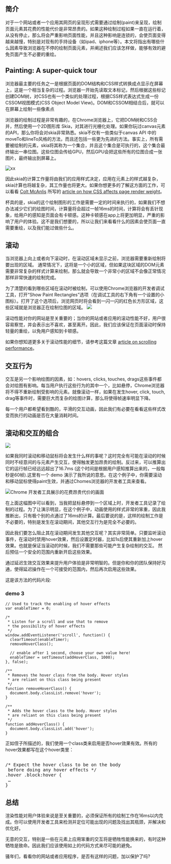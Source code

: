 ## 简介

对于一个网站或者一个应用其网页的呈现形式需要通过绘制(paint)来呈现，绘制页面元素其花费的性能代价是非常昂贵的。如果这种绘制过程如果一直在运行着，从没有停止，那么将会严重影响页面性能，并且这种影响是连锁的，会使页面变得越来越慢，特别是对现有的手持设备（如ipad、iphone等）。本文将指出有哪些什么因素导致浏览器在不停的绘制页面元素，并阐述我们应该怎样做，能够有效的避免页面产生不必要的重绘。

## Painting: A super-quick tour

浏览器最主要的任务之一是根据页面的DOM结构和CSS样式转换成点显示在屏幕上，这是一个相当复杂的过程。浏览器一开始先读取文本标记，然后根据这些标记创建DOM树，对CSS也有一个类似的处理过程，根据CSS样式表达式生成一份CSSOM视图模式(CSS Object Model View)。DOM和CSSOM相结合后，就可以在屏幕上绘制一些像素点

浏览器的绘制过程是非常有趣的，在Chrome浏览器上，它把DOM树和CSS合并，然后使用一个2D图形库 Skia，对其进行光栅化处理。如果你玩过canvas元素的API，那么你将会对skia非常熟悉。skia不仅有一些类似于canvas API 中的moveTo和lineTo风格的方法，而且还包括一些更为先进的方法。事实上，所有需要被绘制的元素，skia将其称为一个集合，并且这个集合是可执行的，这个集合最终输出一串位图。这些位图会传给GPU，然后GPU会把这些所有的位图合成一张图片，最终输出到屏幕上。

![xx](http://gtms04.alicdn.com/tps/i4/T1lDVOFPJXXXayJZvx-900-396.jpeg)

因此skia的计算工作量将由我们的应用样式决定，应用在元素上的样式越复杂，skia计算也将越复杂，其工作量也将更大。如果你想更多的了解这方面的工作，可以看看 [Colt McAnlis](http://www.google.com/+ColtMcAnlis) 所写的 [article on how CSS affects page render weight](http://www.html5rocks.com/en/tutorials/speed/css-paint-times/)。

杯具的是，skia的这个绘制图形的工作是需要一定的时间来执行的，如果我们不想办法减少它们的绘图时间，计算量将会超过一帧16ms的时间，计算将会有丢针现象，给用户的感知是页面会有卡顿感。这种卡顿感在app上将更加明显，严重的影响了用户的体验。这不是我们想要的，所以让我们来看看什么的因素会使页面一直需要重绘，以及我们能过做些什么。

## 滚动

当浏览器上向上或者向下滚动时，在滚动区域未显示之前，浏览器需要重新绘制将要出现的区域。 通常情况下，这将是一个小的区域，但如果这块区域的DOM元素需要非常复杂的样式计算来绘制，那么就会导致一个非常小的区域不会像正常情况那样非常快速的绘制完成。

为了清楚的看到哪些区域在滚动时被绘制，可以使用Chrome浏览器的开发者调试工具，打开“Show Paint Rectangles”选项（在调试工具的右下角有一个设置的小图标）。打开了这个选项后，浏览网页时将会看到一闪一闪的红色长方形区域，这些区域就是浏览器正在绘制位图的区域。
![](http://gtms04.alicdn.com/tps/i4/T1ggNPFLpXXXcKnCHw-900-323.jpeg)

滚动性能对你的网站是至关重要的；当你的网站或者应用的滚动性能不好，用户很容易察觉，并会表示出不喜欢，甚至离开。因此，我们应该保证在页面滚动时保持轻量的重绘，以免用户感知到卡顿感。

如果你想知道更多关于滚动性能的细节，请参考这篇文章 [article on scrolling performance](http://www.html5rocks.com/en/tutorials/speed/scrolling/)。

## 交互行为

交互是另一个影响绘图的因素，如：hovers, clicks, touches, drags这些事件都会对绘图有影响。每当用户执行这些行为的其中一个，比如悬停，Chrome浏览器将不得不重新绘制受影响的元素。就像滚动一样，如果在发生hover, click, touch, drag等事件时，需要巨大而复杂的绘图计算，那么将使得帧速率明显下降。

每一个用户都希望看到酷的，平滑的交互动画，因此我们有必要在看看这些样式改变而执行的动画是否在大量消耗时间。

## 滚动和交互的组合

![](http://gtms01.alicdn.com/tps/i1/T13hdKFINbXXcclHgz-1147-556.jpeg)

如果我同时滚动和移动鼠标将会发生什么样的事呢？这时完全有可能在滚动的时候同时不经意间的与元素产生交互，使得触发更加昂贵的绘制。反过来，可以推算出它的运行帧已经远远超出了16.7ms (这个时间是根据用户感知推算出来的，一般每秒是60帧).这里有一个 demo 演示了我所说的意思。在这个例子中，你需要滚动和移动鼠标使得paint生效，并通过Chomes浏览器的开发者工具来查看。

![](http://gtms02.alicdn.com/tps/i2/T1cntNFNhXXXXQe32W-1369-797.png)Chrome 开发者工具展示的花费昂贵代价的画面

在上面这幅图中可以看到，当我把鼠标悬停到一个区域上时，开发者工具记录了绘制的过程。为了让演示明显，在这个例子中，动画使用的样式非常的笨重，因此我推断出，只有极个别的点通过了16ms的计算。最后要说的是，这样的绘制工作是不必要的，特别是发生在滚动期间，其他交互行为是完全不必要的。

因此我们要怎么阻止其在滚动期间发生其他交互呢？其实非常简单。只要监听滚动事件，在滚动时禁用hover效果，然后设置定时器，比如1s后使其重新加上hover效果。也就是保证当滚动的时候，我们不需要那些可能产生复杂绘制的交互。 然后预估一个安全的范围内重新开启这些效果。

<p class="tip">通过延迟生效交互效果来提升用户体验是非常明智的。但是你和你的团队保持好沟通，使得延迟操作在一个可接受的范围内，然后再次启用这些效果。</p>

这是该方法的代码片段:

### demo 3

<div>

</div>
<style>

</style>
<script>

</script>

```
// Used to track the enabling of hover effects
var enableTimer = 0;

/*
 * Listen for a scroll and use that to remove
 * the possibility of hover effects
 */
window.addEventListener('scroll', function() {
  clearTimeout(enableTimer);
  removeHoverClass();

  // enable after 1 second, choose your own value here!
  enableTimer = setTimeout(addHoverClass, 1000);
}, false);

/**
 * Removes the hover class from the body. Hover styles
 * are reliant on this class being present
 */
function removeHoverClass() {
  document.body.classList.remove('hover');
}

/**
 * Adds the hover class to the body. Hover styles
 * are reliant on this class being present
 */
function addHoverClass() {
  document.body.classList.add('hover');
}
```

正如侄子所描述的，我们使用一个class类来启用是否hover效果有效。所有的hover效果都写在这个hover类里：

<pre class="prettyprint">  
/* Expect the hover class to be on the body
 before doing any hover effects */
.hover .block:hover {
 …
}
</pre>

## 总结

渲染性能对用户体验来说是至关重要的，必须保证所有的绘制工作在16ms以内完成。你可以使用开发者工具来检测并定位可能出现的问题及找出其瓶颈，并解决和优化好。

无意的交互，特别是一些在元素上应用笨重的交互将是牺牲性能换来的，有时这种牺牲是致命。因此我们应该使用如上的代码方式来尽可能的避免。

骚年们，看看你的网站或者应用程序，是否有这样的问题，加以保护了吗?
